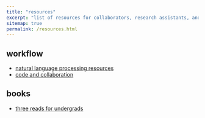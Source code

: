 ```yaml
---
title: "resources"
excerpt: "list of resources for collaborators, research assistants, and students"
sitemap: true
permalink: /resources.html
---
```


## workflow

- [natural language processing resources](/resources/nlp.html)
- [code and collaboration](/resources/code-and-collaboration.html)

<!-- ## methods -->

## books

- [three reads for undergrads](/resources/three-reads-for-undergrads.html)
